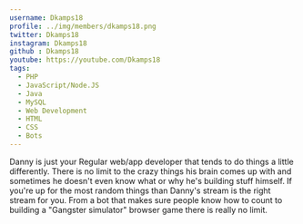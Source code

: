 ```yaml
---
username: Dkamps18
profile: ../img/members/dkamps18.png
twitter: Dkamps18
instagram: Dkamps18
github : Dkamps18
youtube: https://youtube.com/Dkamps18
tags:
  - PHP
  - JavaScript/Node.JS
  - Java
  - MySQL
  - Web Development
  - HTML
  - CSS
  - Bots
---
```


Danny is just your Regular web/app developer that tends to do things a little differently. There is no limit to the crazy things his brain comes up with and sometimes he doesn't even know what or why he's building stuff himself. If you're up for the most random things than Danny's stream is the right stream for you. From a bot that makes sure people know how to count to building a "Gangster simulator" browser game there is really no limit.

